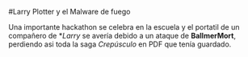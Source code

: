#Larry Plotter y el Malware de fuego

Una importante hackathon se celebra en la escuela y el portatil 
de un compañero de **Larry* se avería debido a un ataque de **BallmerMort**, perdiendo asi toda la saga
*Crepúsculo* en PDF que tenía guardado.
